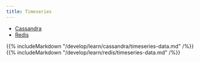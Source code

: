 ```yaml
---
title: Timeseries
---
```


<ul class="nav nav-tabs nav-tabs-yb">
  <li class="active">
    <a href="#cassandra">
      <i class="icon-java-bold" aria-hidden="true"></i>
      Cassandra
    </a>
  </li>
  <li>
    <a href="#redis">
      <i class="icon-java-bold" aria-hidden="true"></i>
      Redis
    </a>
  </li>
</ul>

<div class="tab-content">
  <div id="cassandra" class="tab-pane fade in active">
    {{% includeMarkdown "/develop/learn/cassandra/timeseries-data.md" /%}}
  </div>
  <div id="redis" class="tab-pane fade">
    {{% includeMarkdown "/develop/learn/redis/timeseries-data.md" /%}}
  </div>
</div>
